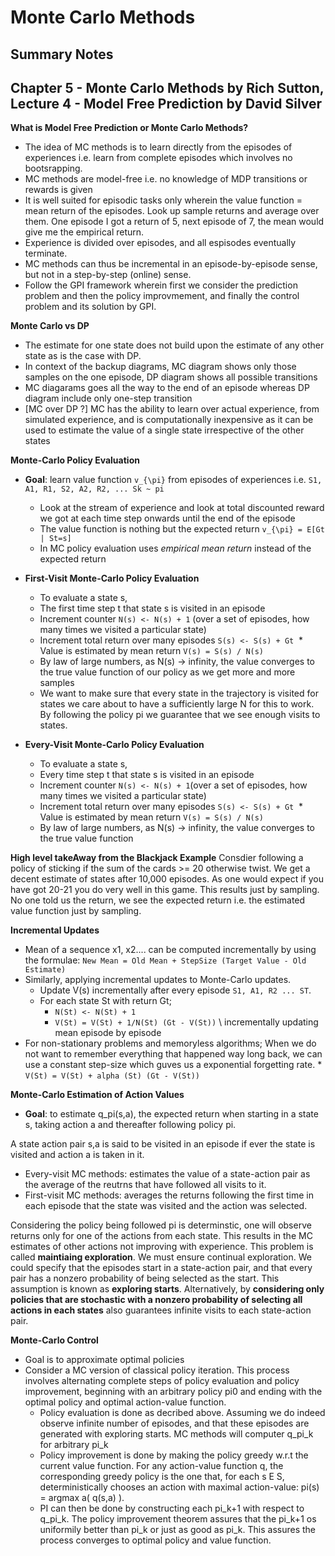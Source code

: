 # Monte Carlo Methods
## Summary Notes

## Chapter 5 - Monte Carlo Methods by Rich Sutton, Lecture 4 - Model Free Prediction by David Silver 

**What is Model Free Prediction or Monte Carlo Methods?**
- The idea of MC methods is to learn directly from the episodes of experiences i.e. learn from complete episodes which involves no bootsrapping. 
- MC methods are model-free i.e. no knowledge of MDP transitions or rewards is given
- It is well suited for episodic tasks only wherein the value function = mean return of the episodes. Look up sample returns and average over them. One episode I got a return of 5, next episode of 7, the mean would give me the empirical return.
- Experience is divided over episodes, and all espisodes eventually terminate.  
- MC methods can thus be incremental in an episode-by-episode sense, but not in a step-by-step (online) sense.
- Follow the GPI framework wherein first we consider the prediction problem and then the policy improvmement, and finally the control problem and its solution by GPI.

**Monte Carlo vs DP**
- The estimate for one state does not build upon the estimate of any other state as is the case with DP.
- In context of the backup diagrams, MC diagram shows only those samples on the one episode, DP diagram shows all possible transitions
- MC diagarams goes all the way to the end of an episode whereas DP diagram include only one-step transition
- [MC over DP ?] MC has the ability to learn over actual experience, from simulated experience, and is computationally inexpensive as it can be used to estimate the value of a single state irrespective of the other states

**Monte-Carlo Policy Evaluation**
- **Goal**: learn value function `v_{\pi}` from episodes of experiences i.e. `S1, A1, R1, S2, A2, R2, ... Sk ~ pi`
  * Look at the stream of experience and look at total discounted reward we got at each time step onwards until the end of the episode
  * The value function is nothing but the expected return `v_{\pi} = E[Gt | St=s]`
  * In MC policy evaluation uses *empirical mean return* instead of the expected return

- **First-Visit Monte-Carlo Policy Evaluation**
  * To evaluate a state s, 
  * The first time step t that state s is visited in an episode
  * Increment counter `N(s) <- N(s) + 1` (over a set of episodes, how many times we visited a particular state)
  * Increment total return over many episodes `S(s) <- S(s) + Gt`
  * Value is estimated by mean return `V(s) = S(s) / N(s)`
  * By law of large numbers, as N(s) -> infinity, the value converges to the true value function of our policy as we get more and more samples
  * We want to make sure that every state in the trajectory is visited for states we care about to have a sufficiently large N for this to work. By following the policy pi we guarantee that we see enough visits to states.
 
- **Every-Visit Monte-Carlo Policy Evaluation**
  * To evaluate a state s, 
  * Every time step t that state s is visited in an episode
  * Increment counter `N(s) <- N(s) + 1`(over a set of episodes, how many times we visited a particular state)
  * Increment total return over many episodes `S(s) <- S(s) + Gt`
  * Value is estimated by mean return `V(s) = S(s) / N(s)`
  * By law of large numbers, as N(s) -> infinity, the value converges to the true value function
  
**High level takeAway from the Blackjack Example**
Consdier following a policy of sticking if the sum of the cards >= 20 otherwise twist. We get a decent estimate of states after 10,000 episodes. As one would expect if you have got 20-21 you do very well in this game. This results just by sampling. No one told us the return, we see the expected return i.e. the estimated value function just by sampling. 


**Incremental Updates**
 * Mean of a sequence x1, x2.... can be computed incrementally by using the formulae:
 `New Mean = Old Mean + StepSize (Target Value - Old Estimate)`
 * Similarly, applying incremental updates to Monte-Carlo updates. 
   * Update V(s) incrementally after every episode `S1, A1, R2 ... ST`.
   * For each state St with return Gt;
      * `N(St) <- N(St) + 1`
      * `V(St) = V(St) + 1/N(St) (Gt - V(St))` \\ incrementally updating mean episode by episode
* For non-stationary problems and memoryless algorithms; When we do not want to remember everything that happened way long back, we can use a constant step-size which guves us a exponential forgetting rate.
      * `V(St) = V(St) + alpha (St) (Gt - V(St))` 

**Monte-Carlo Estimation of Action Values**
- **Goal**: to estimate q_pi(s,a), the expected return when starting in a state s, taking action a and thereafter following policy pi.

A state action pair s,a is said to be visited in an episode if ever the state is visited and action a is taken in it.
 
 * Every-visit MC methods: estimates the value of a state-action pair as the average of the reutrns that have followed all visits to it.
  * First-visit MC methods: averages the returns following the first time in each episode that the state was visited and the action was selected.
  
  Considering the policy being followed pi is determinstic, one will observe returns only for one of the actions from each state. This results in the MC estimates of other actions not improving with experience. This problem is called **maintiaing exploration**. We must ensure continual exploration. We could specify that the episodes start in a state-action pair, and that every pair has a nonzero probability of being selected as the start. This assumption is known as **exploring starts**.
Alternatively, by **considering only policies that are stochastic with a nonzero probability of selecting all actions in each states** also guarantees infinite visits to each state-action pair.
 
**Monte-Carlo Control**
 * Goal is to approximate optimal policies
 * Consider a MC version of classical policy iteration. This process involves alternating complete steps of policy evaluation and policy improvement, beginning with an arbitrary policy pi0 and ending with the optimal policy and optimal action-value function.
   * Policy evaluation is done as decribed above. Assuming we do indeed observe infinite number of episodes, and that these episodes are generated with exploring starts. MC methods will computer q_pi_k for arbitrary pi_k
   * Policy improvement is done by making the policy greedy w.r.t the current value function. For any action-value function q, the corresponding greedy policy is the one that, for each s E S, deterministically chooses an action with maximal action-value: pi(s) = argmax a( q(s,a) ). 
   * PI can then be done by constructing each pi_k+1 with respect to q_pi_k. The policy improvement theorem assures that the pi_k+1 os uniformily better than pi_k or just as good as pi_k. This assures the process converges to optimal policy and value function.
